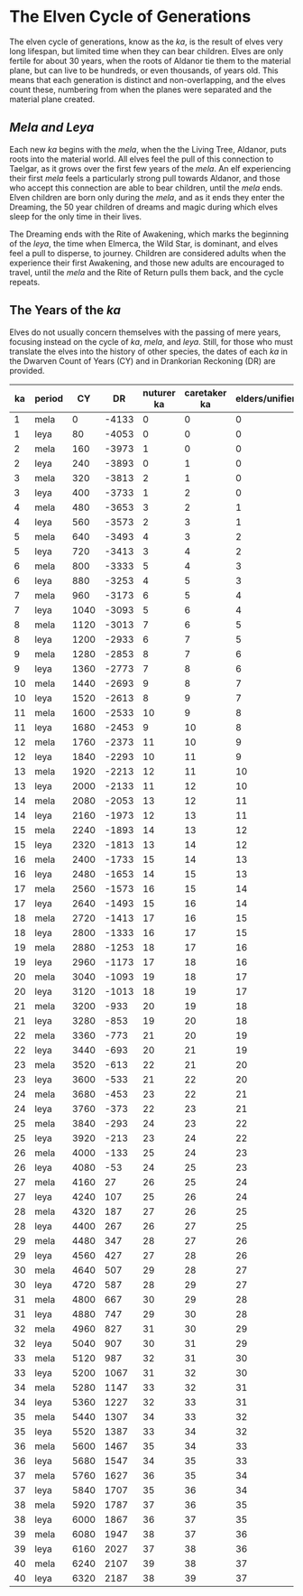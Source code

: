 
# The Elven Cycle of Generations

The elven cycle of generations, know as the *ka*, is the result of elves very long lifespan, but limited time when they can bear children. Elves are only fertile for about 30 years, when the roots of Aldanor tie them to the material plane, but can live to be hundreds, or even thousands, of years old. This means that each generation is distinct and non-overlapping, and the elves count these, numbering from when the planes were separated and the material plane created. 
## *Mela and Leya*

Each new *ka* begins with the *mela*, when the the Living Tree, Aldanor, puts roots into the material world. All elves feel the pull of this connection to Taelgar, as it grows over the first few years of the *mela*. An elf experiencing their first *mela* feels a particularly strong pull towards Aldanor, and those who accept this connection are able to bear children, until the *mela* ends. Elven children are born only during the *mela*, and as it ends they enter the Dreaming, the 50 year children of dreams and magic during which elves sleep for the only time in their lives. 

The Dreaming ends with the Rite of Awakening, which marks the beginning of the *leya*, the time when Elmerca, the Wild Star, is dominant, and elves feel a pull to disperse, to journey. Children are considered adults when the experience their first Awakening, and those new adults are encouraged to travel, until the *mela* and the Rite of Return pulls them back, and the cycle repeats. 

## The Years of the *ka*

Elves do not usually concern themselves with the passing of mere years, focusing instead on the cycle of *ka*, *mela*, and *leya*. Still, for those who must translate the elves into the history of other species, the dates of each *ka* in the Dwarven Count of Years (CY) and in Drankorian Reckoning (DR) are provided. 

| ka  | period | CY | DR | nuturer ka | caretaker ka | elders/unifiers | ancients |
| --- | ------ | ------------ | --------------- | ---------- | ------------ | --------------- | -------- |
| 1   | mela   | 0            | -4133           | 0          | 0            | 0               | 0        |
| 1   | leya   | 80           | -4053           | 0          | 0            | 0               | 0        |
| 2   | mela   | 160          | -3973           | 1          | 0            | 0               | 0        |
| 2   | leya   | 240          | -3893           | 0          | 1            | 0               | 0        |
| 3   | mela   | 320          | -3813           | 2          | 1            | 0               | 0        |
| 3   | leya   | 400          | -3733           | 1          | 2            | 0               | 0        |
| 4   | mela   | 480          | -3653           | 3          | 2            | 1               | 0        |
| 4   | leya   | 560          | -3573           | 2          | 3            | 1               | 0        |
| 5   | mela   | 640          | -3493           | 4          | 3            | 2               | 0        |
| 5   | leya   | 720          | -3413           | 3          | 4            | 2               | 0        |
| 6   | mela   | 800          | -3333           | 5          | 4            | 3               | 0        |
| 6   | leya   | 880          | -3253           | 4          | 5            | 3               | 0        |
| 7   | mela   | 960          | -3173           | 6          | 5            | 4               | 1        |
| 7   | leya   | 1040         | -3093           | 5          | 6            | 4               | 1        |
| 8   | mela   | 1120         | -3013           | 7          | 6            | 5               | 2        |
| 8   | leya   | 1200         | -2933           | 6          | 7            | 5               | 2        |
| 9   | mela   | 1280         | -2853           | 8          | 7            | 6               | 3        |
| 9   | leya   | 1360         | -2773           | 7          | 8            | 6               | 3        |
| 10  | mela   | 1440         | -2693           | 9          | 8            | 7               | 4        |
| 10  | leya   | 1520         | -2613           | 8          | 9            | 7               | 4        |
| 11  | mela   | 1600         | -2533           | 10         | 9            | 8               | 5        |
| 11  | leya   | 1680         | -2453           | 9          | 10           | 8               | 5        |
| 12  | mela   | 1760         | -2373           | 11         | 10           | 9               | 6        |
| 12  | leya   | 1840         | -2293           | 10         | 11           | 9               | 6        |
| 13  | mela   | 1920         | -2213           | 12         | 11           | 10              | 7        |
| 13  | leya   | 2000         | -2133           | 11         | 12           | 10              | 7        |
| 14  | mela   | 2080         | -2053           | 13         | 12           | 11              | 8        |
| 14  | leya   | 2160         | -1973           | 12         | 13           | 11              | 8        |
| 15  | mela   | 2240         | -1893           | 14         | 13           | 12              | 9        |
| 15  | leya   | 2320         | -1813           | 13         | 14           | 12              | 9        |
| 16  | mela   | 2400         | -1733           | 15         | 14           | 13              | 10       |
| 16  | leya   | 2480         | -1653           | 14         | 15           | 13              | 10       |
| 17  | mela   | 2560         | -1573           | 16         | 15           | 14              | 11       |
| 17  | leya   | 2640         | -1493           | 15         | 16           | 14              | 11       |
| 18  | mela   | 2720         | -1413           | 17         | 16           | 15              | 12       |
| 18  | leya   | 2800         | -1333           | 16         | 17           | 15              | 12       |
| 19  | mela   | 2880         | -1253           | 18         | 17           | 16              | 13       |
| 19  | leya   | 2960         | -1173           | 17         | 18           | 16              | 13       |
| 20  | mela   | 3040         | -1093           | 19         | 18           | 17              | 14       |
| 20  | leya   | 3120         | -1013           | 18         | 19           | 17              | 14       |
| 21  | mela   | 3200         | -933            | 20         | 19           | 18              | 15       |
| 21  | leya   | 3280         | -853            | 19         | 20           | 18              | 15       |
| 22  | mela   | 3360         | -773            | 21         | 20           | 19              | 16       |
| 22  | leya   | 3440         | -693            | 20         | 21           | 19              | 16       |
| 23  | mela   | 3520         | -613            | 22         | 21           | 20              | 17       |
| 23  | leya   | 3600         | -533            | 21         | 22           | 20              | 17       |
| 24  | mela   | 3680         | -453            | 23         | 22           | 21              | 18       |
| 24  | leya   | 3760         | -373            | 22         | 23           | 21              | 18       |
| 25  | mela   | 3840         | -293            | 24         | 23           | 22              | 19       |
| 25  | leya   | 3920         | -213            | 23         | 24           | 22              | 19       |
| 26  | mela   | 4000         | -133            | 25         | 24           | 23              | 20       |
| 26  | leya   | 4080         | -53             | 24         | 25           | 23              | 20       |
| 27  | mela   | 4160         | 27              | 26         | 25           | 24              | 21       |
| 27  | leya   | 4240         | 107             | 25         | 26           | 24              | 21       |
| 28  | mela   | 4320         | 187             | 27         | 26           | 25              | 22       |
| 28  | leya   | 4400         | 267             | 26         | 27           | 25              | 22       |
| 29  | mela   | 4480         | 347             | 28         | 27           | 26              | 23       |
| 29  | leya   | 4560         | 427             | 27         | 28           | 26              | 23       |
| 30  | mela   | 4640         | 507             | 29         | 28           | 27              | 24       |
| 30  | leya   | 4720         | 587             | 28         | 29           | 27              | 24       |
| 31  | mela   | 4800         | 667             | 30         | 29           | 28              | 25       |
| 31  | leya   | 4880         | 747             | 29         | 30           | 28              | 25       |
| 32  | mela   | 4960         | 827             | 31         | 30           | 29              | 26       |
| 32  | leya   | 5040         | 907             | 30         | 31           | 29              | 26       |
| 33  | mela   | 5120         | 987             | 32         | 31           | 30              | 27       |
| 33  | leya   | 5200         | 1067            | 31         | 32           | 30              | 27       |
| 34  | mela   | 5280         | 1147            | 33         | 32           | 31              | 28       |
| 34  | leya   | 5360         | 1227            | 32         | 33           | 31              | 28       |
| 35  | mela   | 5440         | 1307            | 34         | 33           | 32              | 29       |
| 35  | leya   | 5520         | 1387            | 33         | 34           | 32              | 29       |
| 36  | mela   | 5600         | 1467            | 35         | 34           | 33              | 30       |
| 36  | leya   | 5680         | 1547            | 34         | 35           | 33              | 30       |
| 37  | mela   | 5760         | 1627            | 36         | 35           | 34              | 31       |
| 37  | leya   | 5840         | 1707            | 35         | 36           | 34              | 31       |
| 38  | mela   | 5920         | 1787            | 37         | 36           | 35              | 32       |
| 38  | leya   | 6000         | 1867            | 36         | 37           | 35              | 32       |
| 39  | mela   | 6080         | 1947            | 38         | 37           | 36              | 33       |
| 39  | leya   | 6160         | 2027            | 37         | 38           | 36              | 33       |
| 40  | mela   | 6240         | 2107            | 39         | 38           | 37              | 34       |
| 40  | leya   | 6320         | 2187            | 38         | 39           | 37              | 34       |